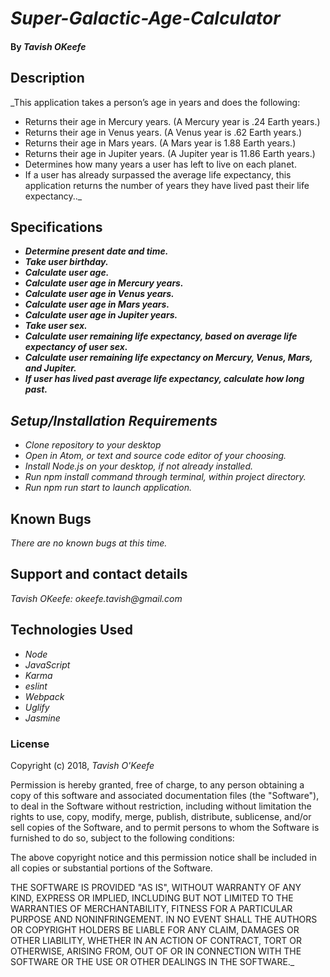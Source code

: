 # _Super-Galactic-Age-Calculator_

#### By _**Tavish OKeefe**_

## Description

_This application takes a person’s age in years and does the following:

* Returns their age in Mercury years. (A Mercury year is .24 Earth years.)
* Returns their age in Venus years. (A Venus year is .62 Earth years.)
* Returns their age in Mars years. (A Mars year is 1.88 Earth years.)
* Returns their age in Jupiter years. (A Jupiter year is 11.86 Earth years.)
* Determines how many years a user has left to live on each planet.
* If a user has already surpassed the average life expectancy, this application returns the number of years they have lived past their life expectancy.._

## Specifications
* _**Determine present date and time.**_
* _**Take user birthday.**_
* _**Calculate user age.**_
* _**Calculate user age in Mercury years.**_
* _**Calculate user age in Venus years.**_
* _**Calculate user age in Mars years.**_
* _**Calculate user age in Jupiter years.**_
* _**Take user sex.**_
* _**Calculate user remaining life expectancy, based on average life expectancy of user sex.**_
* _**Calculate user remaining life expectancy on Mercury, Venus, Mars, and Jupiter.**_
* _**If user has lived past average life expectancy, calculate how long past.**_



## _Setup/Installation Requirements_

* _Clone repository to your desktop_
* _Open in Atom, or text and source code editor of your choosing._
* _Install Node.js on your desktop, if not already installed._
* _Run npm install command through terminal, within project directory._
* _Run npm run start to launch application._



## Known Bugs

_There are no known bugs at this time._

## Support and contact details

_Tavish OKeefe: okeefe.tavish@gmail.com_

## Technologies Used

* _Node_
* _JavaScript_
* _Karma_
* _eslint_
* _Webpack_
* _Uglify_
* _Jasmine_

### License

Copyright (c) 2018, _Tavish O'Keefe_  

Permission is hereby granted, free of charge, to any person obtaining a copy
of this software and associated documentation files (the "Software"), to deal
in the Software without restriction, including without limitation the rights
to use, copy, modify, merge, publish, distribute, sublicense, and/or sell
copies of the Software, and to permit persons to whom the Software is
furnished to do so, subject to the following conditions:  

The above copyright notice and this permission notice shall be included in all copies or substantial portions of the Software.

THE SOFTWARE IS PROVIDED "AS IS", WITHOUT WARRANTY OF ANY KIND, EXPRESS OR
IMPLIED, INCLUDING BUT NOT LIMITED TO THE WARRANTIES OF MERCHANTABILITY,
FITNESS FOR A PARTICULAR PURPOSE AND NONINFRINGEMENT. IN NO EVENT SHALL THE
AUTHORS OR COPYRIGHT HOLDERS BE LIABLE FOR ANY CLAIM, DAMAGES OR OTHER
LIABILITY, WHETHER IN AN ACTION OF CONTRACT, TORT OR OTHERWISE, ARISING FROM,
OUT OF OR IN CONNECTION WITH THE SOFTWARE OR THE USE OR OTHER DEALINGS IN THE
SOFTWARE._
